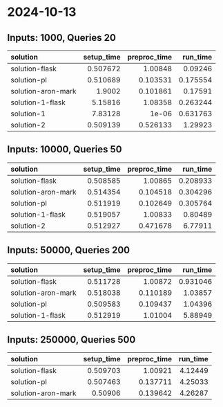 # 2024-10-13

## Inputs: 1000, Queries 20

| solution           |   setup_time |   preproc_time |   run_time |
|:-------------------|-------------:|---------------:|-----------:|
| solution-flask     |     0.507672 |       1.00848  |   0.09246  |
| solution-pl        |     0.510689 |       0.103531 |   0.175554 |
| solution-aron-mark |     1.9002   |       0.101861 |   0.17591  |
| solution-1-flask   |     5.15816  |       1.08358  |   0.263244 |
| solution-1         |     7.83128  |       1e-06    |   0.631763 |
| solution-2         |     0.509139 |       0.526133 |   1.29923  |

## Inputs: 10000, Queries 50

| solution           |   setup_time |   preproc_time |   run_time |
|:-------------------|-------------:|---------------:|-----------:|
| solution-flask     |     0.508585 |       1.00865  |   0.208933 |
| solution-aron-mark |     0.514354 |       0.104518 |   0.304296 |
| solution-pl        |     0.511919 |       0.102649 |   0.305764 |
| solution-1-flask   |     0.519057 |       1.00833  |   0.80489  |
| solution-2         |     0.512927 |       0.471678 |   6.77911  |

## Inputs: 50000, Queries 200

| solution           |   setup_time |   preproc_time |   run_time |
|:-------------------|-------------:|---------------:|-----------:|
| solution-flask     |     0.511728 |       1.00872  |   0.931046 |
| solution-aron-mark |     0.518038 |       0.110189 |   1.03857  |
| solution-pl        |     0.509583 |       0.109437 |   1.04396  |
| solution-1-flask   |     0.512919 |       1.01004  |   5.88949  |

## Inputs: 250000, Queries 500

| solution           |   setup_time |   preproc_time |   run_time |
|:-------------------|-------------:|---------------:|-----------:|
| solution-flask     |     0.509703 |       1.00921  |    4.12449 |
| solution-pl        |     0.507463 |       0.137711 |    4.25033 |
| solution-aron-mark |     0.50906  |       0.139642 |    4.26287 |